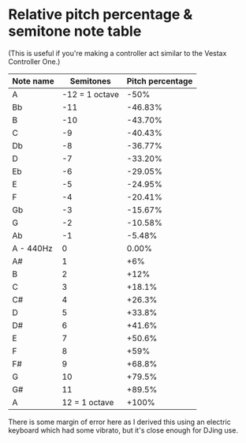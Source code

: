 # Relative pitch percentage & semitone note table

(This is useful if you're making a controller act similar to the Vestax
Controller One.)

| Note name | Semitones       | Pitch percentage |
| --------- | --------------- | ---------------- |
| A         | \-12 = 1 octave | \-50%            |
| Bb        | \-11            | \-46.83%         |
| B         | \-10            | \-43.70%         |
| C         | \-9             | \-40.43%         |
| Db        | \-8             | \-36.77%         |
| D         | \-7             | \-33.20%         |
| Eb        | \-6             | \-29.05%         |
| E         | \-5             | \-24.95%         |
| F         | \-4             | \-20.41%         |
| Gb        | \-3             | \-15.67%         |
| G         | \-2             | \-10.58%         |
| Ab        | \-1             | \-5.48%          |
| A - 440Hz | 0               | 0.00%            |
| A\#       | 1               | \+6%             |
| B         | 2               | \+12%            |
| C         | 3               | \+18.1%          |
| C\#       | 4               | \+26.3%          |
| D         | 5               | \+33.8%          |
| D\#       | 6               | \+41.6%          |
| E         | 7               | \+50.6%          |
| F         | 8               | \+59%            |
| F\#       | 9               | \+68.8%          |
| G         | 10              | \+79.5%          |
| G\#       | 11              | \+89.5%          |
| A         | 12 = 1 octave   | \+100%           |

There is some margin of error here as I derived this using an electric
keyboard which had some vibrato, but it's close enough for DJing use.
